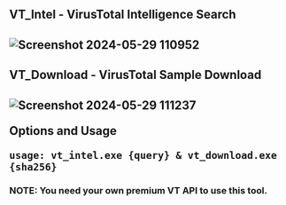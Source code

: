 <h2>VT_Intel - VirusTotal Intelligence Search<h2>

![Screenshot 2024-05-29 110952](https://github.com/hexopx/VTIntel/assets/84535185/c9b4e36b-cb24-4386-b790-10a24c4fae2b)


<h2>VT_Download - VirusTotal Sample Download<h2>

![Screenshot 2024-05-29 111237](https://github.com/hexopx/VTIntel/assets/84535185/5373f768-5b8a-46c5-ae87-cc3d18ab4c31)



Options and Usage

<code>usage: vt_intel.exe {query} & vt_download.exe {sha256}</code>


<h3>NOTE: You need your own premium VT API to use this tool.<h3>
